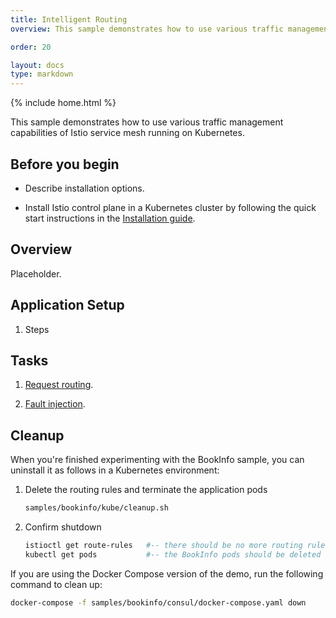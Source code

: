 ```yaml
---
title: Intelligent Routing
overview: This sample demonstrates how to use various traffic management capabilities of Istio service mesh running on Kubernetes.

order: 20

layout: docs
type: markdown
---
```

{% include home.html %}

This sample demonstrates how to use various traffic management capabilities
of Istio service mesh running on Kubernetes.

## Before you begin
* Describe installation options.

* Install Istio control plane in a Kubernetes cluster by following the quick start instructions in the
[Installation guide]({{home}}/docs/setup/install-kubernetes.html).

## Overview

Placeholder.

## Application Setup

1. Steps

## Tasks

1. [Request routing]({{home}}/docs/tasks/request-routing.html).

1. [Fault injection]({{home}}/docs/tasks/fault-injection.html).

## Cleanup

When you're finished experimenting with the BookInfo sample, you can
uninstall it as follows in a Kubernetes environment:

1. Delete the routing rules and terminate the application pods

   ```bash
   samples/bookinfo/kube/cleanup.sh
   ```

1. Confirm shutdown

   ```bash
   istioctl get route-rules   #-- there should be no more routing rules
   kubectl get pods           #-- the BookInfo pods should be deleted
   ```

If you are using the Docker Compose version of the demo, run the following
command to clean up:

  ```bash
  docker-compose -f samples/bookinfo/consul/docker-compose.yaml down
  ```

